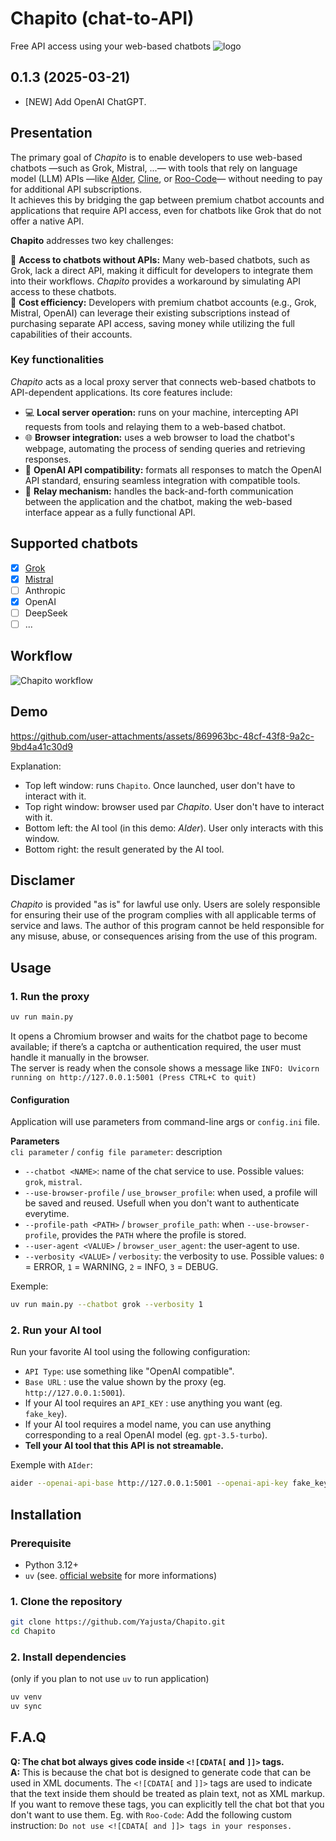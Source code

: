 # Chapito (chat-to-API)

Free API access using your web-based chatbots ![logo](https://github.com/user-attachments/assets/c21a077e-860b-4c84-ab7e-7b65b3e68379)

## 0.1.3 (2025-03-21)

- [NEW] Add OpenAI ChatGPT.

## Presentation

The primary goal of *Chapito* is to enable developers to use web-based chatbots —such as Grok, Mistral, ...— with tools that rely on language model (LLM) APIs —like [AIder](https://aider.chat/), [Cline](https://github.com/cline/cline), or [Roo-Code](https://github.com/RooVetGit/Roo-Code)— without needing to pay for additional API subscriptions.  
It achieves this by bridging the gap between premium chatbot accounts and applications that require API access, even for chatbots like Grok that do not offer a native API.  
  
**Chapito** addresses two key challenges:  
  
🔌 **Access to chatbots without APIs:** Many web-based chatbots, such as Grok, lack a direct API, making it difficult for developers to integrate them into their workflows. *Chapito* provides a workaround by simulating API access to these chatbots.  
💸 **Cost efficiency:** Developers with premium chatbot accounts (e.g., Grok, Mistral, OpenAI) can leverage their existing subscriptions instead of purchasing separate API access, saving money while utilizing the full capabilities of their accounts.  

### Key functionalities

*Chapito* acts as a local proxy server that connects web-based chatbots to API-dependent applications. Its core features include:  

- 💻 **Local server operation:** runs on your machine, intercepting API requests from tools and relaying them to a web-based chatbot.
- 🌐 **Browser integration:** uses a web browser to load the chatbot's webpage, automating the process of sending queries and retrieving responses.
- 🧩 **OpenAI API compatibility:** formats all responses to match the OpenAI API standard, ensuring seamless integration with compatible tools.
- 🔗 **Relay mechanism:** handles the back-and-forth communication between the application and the chatbot, making the web-based interface appear as a fully functional API.

## Supported chatbots

- [x] [Grok](https://grok.com/)
- [x] [Mistral](https://chat.mistral.ai/chat)
- [ ] Anthropic
- [x] OpenAI
- [ ] DeepSeek
- [ ] ...

## Workflow

![Chapito workflow](https://github.com/user-attachments/assets/afde0d72-3e43-4d1f-8ffc-b675897a33af)

## Demo

<https://github.com/user-attachments/assets/869963bc-48cf-43f8-9a2c-9bd4a41c30d9>

Explanation:  

- Top left window: runs `Chapito`. Once launched, user don't have to interact with it.
- Top right window: browser used par *Chapito*. User don't have to interact with it.
- Bottom left: the AI tool (in this demo: *AIder*). User only interacts with this window.
- Bottom right: the result generated by the AI tool.

## Disclamer

*Chapito* is provided "as is" for lawful use only. Users are solely responsible for ensuring their use of the program complies with all applicable terms of service and laws. The author of this program cannot be held responsible for any misuse, abuse, or consequences arising from the use of this program.

## Usage

### 1. Run the proxy

```bash
uv run main.py
```

It opens a Chromium browser and waits for the chatbot page to become available; if there’s a captcha or authentication required, the user must handle it manually in the browser.  
The server is ready when the console shows a message like `INFO: Uvicorn running on http://127.0.0.1:5001 (Press CTRL+C to quit)`  

#### Configuration

Application will use parameters from command-line args or `config.ini` file.

**Parameters**  
`cli parameter` / `config file parameter`: description  

- `--chatbot <NAME>`: name of the chat service to use. Possible values: `grok`, `mistral`.
- `--use-browser-profile` / `use_browser_profile`: when used, a profile will be saved and reused. Usefull when you don't want to authenticate everytime.
- `--profile-path <PATH>` / `browser_profile_path`: when `--use-browser-profile`, provides the `PATH` where the profile is stored.
- `--user-agent <VALUE>` / `browser_user_agent`: the user-agent to use.
- `--verbosity <VALUE>` / `verbosity`: the verbosity to use. Possible values: `0` = ERROR, `1` = WARNING, `2` = INFO, `3` = DEBUG.

Exemple:  

```bash
uv run main.py --chatbot grok --verbosity 1
```

### 2. Run your AI tool

Run your favorite AI tool using the following configuration:  

- `API Type`: use something like "OpenAI compatible".
- `Base URL` : use the value shown by the proxy (eg. `http://127.0.0.1:5001`).
- If your AI tool requires an `API_KEY` : use anything you want (eg. `fake_key`).
- If your AI tool requires a model name, you can use anything corresponding to a real OpenAI model (eg. `gpt-3.5-turbo`).
- **Tell your AI tool that this API is not streamable.**

Exemple with `AIder`:

```bash
aider --openai-api-base http://127.0.0.1:5001 --openai-api-key fake_key --model gpt-3.5-turbo --no-stream
```

## Installation

### Prerequisite

- Python 3.12+
- `uv` (see. [official website](https://docs.astral.sh/uv/getting-started/installation/) for more informations)

### 1. Clone the repository

```bash
git clone https://github.com/Yajusta/Chapito.git
cd Chapito
```

### 2. Install dependencies

(only if you plan to not use `uv` to run application)

```bash
uv venv
uv sync
```

## F.A.Q

**Q: The chat bot always gives code inside `<![CDATA[` and `]]>` tags.**  
**A:** This is because the chat bot is designed to generate code that can be used in XML documents. The `<![CDATA[` and `]]>` tags are used to indicate that the text inside them should be treated as plain text, not as XML markup. If you want to remove these tags, you can explicitly tell the chat bot that you don't want to use them.
Eg. with `Roo-Code`:
Add the following custom instruction: `Do not use <![CDATA[ and ]]> tags in your responses.`
